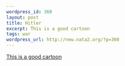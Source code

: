```yaml
--- 
wordpress_id: 360
layout: post
title: Hitler
excerpt: This is a good cartoon
tags: war
wordpress_url: http://new.nata2.org/?p=360
---
```

<a href="http://www.wardsutton.com/toons/schlock1.jpg">This is a good cartoon</a>
